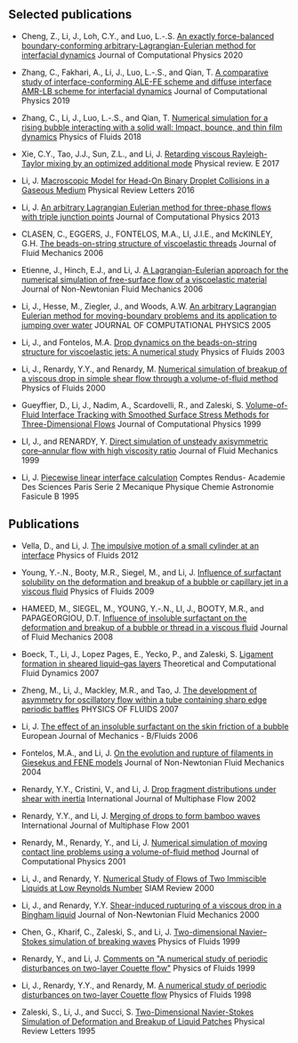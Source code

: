 ## Selected publications
* Cheng, Z., Li, J., Loh, C.Y., and Luo, L.-.S. [An exactly force-balanced boundary-conforming arbitrary-Lagrangian-Eulerian method for interfacial dynamics](http://dx.doi.org/10.1016/j.jcp.2020.109237) Journal of Computational Physics 2020

* Zhang, C., Fakhari, A., Li, J., Luo, L.-.S., and Qian, T. [A comparative study of interface-conforming ALE-FE scheme and diffuse interface AMR-LB scheme for interfacial dynamics](http://dx.doi.org/10.1016/j.jcp.2019.06.048) Journal of Computational Physics 2019

* Zhang, C., Li, J., Luo, L.-.S., and Qian, T. [Numerical simulation for a rising bubble interacting with a solid wall: Impact, bounce, and thin film dynamics](http://dx.doi.org/10.1063/1.5055671) Physics of Fluids 2018

* Xie, C.Y., Tao, J.J., Sun, Z.L., and Li, J. [Retarding viscous Rayleigh-Taylor mixing by an optimized additional mode](http://dx.doi.org/10.1103/physreve.95.023109) Physical review. E 2017

* Li, J. [Macroscopic Model for Head-On Binary Droplet Collisions in a Gaseous Medium](http://dx.doi.org/10.1103/physrevlett.117.214502) Physical Review Letters 2016

* Li, J. [An arbitrary Lagrangian Eulerian method for three-phase flows with triple junction points](http://dx.doi.org/10.1016/j.jcp.2013.05.029) Journal of Computational Physics 2013

* CLASEN, C., EGGERS, J., FONTELOS, M.A., LI, J.I.E., and McKINLEY, G.H. [The beads-on-string structure of viscoelastic threads](http://dx.doi.org/10.1017/s0022112006009633) Journal of Fluid Mechanics 2006

* Etienne, J., Hinch, E.J., and Li, J. [A Lagrangian-Eulerian approach for the numerical simulation of free-surface flow of a viscoelastic material](http://dx.doi.org/10.1016/j.jnnfm.2006.04.003) Journal of Non-Newtonian Fluid Mechanics 2006

* Li, J., Hesse, M., Ziegler, J., and Woods, A.W. [An arbitrary Lagrangian Eulerian method for moving-boundary problems and its application to jumping over water](http://dx.doi.org/10.1016/j.jcp.2005.02.016) JOURNAL OF COMPUTATIONAL PHYSICS 2005

* Li, J., and Fontelos, M.A. [Drop dynamics on the beads-on-string structure for viscoelastic jets: A numerical study](http://dx.doi.org/10.1063/1.1556291) Physics of Fluids 2003

* Li, J., Renardy, Y.Y., and Renardy, M. [Numerical simulation of breakup of a viscous drop in simple shear flow through a volume-of-fluid method](http://dx.doi.org/10.1063/1.870305) Physics of Fluids 2000

* Gueyffier, D., Li, J., Nadim, A., Scardovelli, R., and Zaleski, S. [Volume-of-Fluid Interface Tracking with Smoothed Surface Stress Methods for Three-Dimensional Flows](http://dx.doi.org/10.1006/jcph.1998.6168) Journal of Computational Physics 1999

* LI, J., and RENARDY, Y. [Direct simulation of unsteady axisymmetric core–annular flow with high viscosity ratio](http://dx.doi.org/10.1017/s0022112099005194) Journal of Fluid Mechanics 1999

* Li, J. [Piecewise linear interface calculation]() Comptes Rendus- Academie Des Sciences Paris Serie 2 Mecanique Physique Chemie Astronomie Fasicule B 1995

## Publications
* Vella, D., and Li, J. [The impulsive motion of a small cylinder at an interface]() Physics of Fluids 2012

* Young, Y.-.N., Booty, M.R., Siegel, M., and Li, J. [Influence of surfactant solubility on the deformation and breakup of a bubble or capillary jet in a viscous fluid](http://dx.doi.org/10.1063/1.3176462) Physics of Fluids 2009

* HAMEED, M., SIEGEL, M., YOUNG, Y.-.N., LI, J., BOOTY, M.R., and PAPAGEORGIOU, D.T. [Influence of insoluble surfactant on the deformation and breakup of a bubble or thread in a viscous fluid](http://dx.doi.org/10.1017/s0022112007009032) Journal of Fluid Mechanics 2008

* Boeck, T., Li, J., Lopez Pages, E., Yecko, P., and Zaleski, S. [Ligament formation in sheared liquid–gas layers](http://dx.doi.org/10.1007/s00162-006-0022-1) Theoretical and Computational Fluid Dynamics 2007

* Zheng, M., Li, J., Mackley, M.R., and Tao, J. [The development of asymmetry for oscillatory flow within a tube containing sharp edge periodic baffles](http://dx.doi.org/10.1063/1.2799553) PHYSICS OF FLUIDS 2007

* Li, J. [The effect of an insoluble surfactant on the skin friction of a bubble](http://dx.doi.org/10.1016/j.euromechflu.2005.04.002) European Journal of Mechanics - B/Fluids 2006

* Fontelos, M.A., and Li, J. [On the evolution and rupture of filaments in Giesekus and FENE models](http://dx.doi.org/10.1016/j.jnnfm.2004.02.002) Journal of Non-Newtonian Fluid Mechanics 2004

* Renardy, Y.Y., Cristini, V., and Li, J. [Drop fragment distributions under shear with inertia](http://dx.doi.org/10.1016/S0301-9322(02)00022-8) International Journal of Multiphase Flow 2002

* Renardy, Y.Y., and Li, J. [Merging of drops to form bamboo waves](http://dx.doi.org/10.1016/s0301-9322(00)00058-6) International Journal of Multiphase Flow 2001

* Renardy, M., Renardy, Y., and Li, J. [Numerical simulation of moving contact line problems using a volume-of-fluid method](http://dx.doi.org/10.1006/jcph.2001.6785) Journal of Computational Physics 2001

* Li, J., and Renardy, Y. [Numerical Study of Flows of Two Immiscible Liquids at Low Reynolds Number](http://dx.doi.org/10.1137/s0036144599354604) SIAM Review 2000

* Li, J., and Renardy, Y.Y. [Shear-induced rupturing of a viscous drop in a Bingham liquid](http://dx.doi.org/10.1016/s0377-0257(00)00167-1) Journal of Non-Newtonian Fluid Mechanics 2000

* Chen, G., Kharif, C., Zaleski, S., and Li, J. [Two-dimensional Navier–Stokes simulation of breaking waves](http://dx.doi.org/10.1063/1.869907) Physics of Fluids 1999

* Renardy, Y., and Li, J. [Comments on "A numerical study of periodic disturbances on two-layer Couette flow"]() Physics of Fluids 1999

* Li, J., Renardy, Y.Y., and Renardy, M. [A numerical study of periodic disturbances on two-layer Couette flow](http://dx.doi.org/10.1063/1.869834) Physics of Fluids 1998

* Zaleski, S., Li, J., and Succi, S. [Two-Dimensional Navier-Stokes Simulation of Deformation and Breakup of Liquid Patches](http://dx.doi.org/10.1103/physrevlett.75.244) Physical Review Letters 1995

